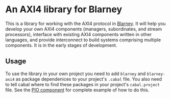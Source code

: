# An AXI4 library for Blarney

This is a library for working with the AXI4 protocol in
[Blarney](https://github.com/blarney-lang/blarney).  It will help you
develop your own AXI4 components (managers, subordinates, and stream
processors), interface with existing AXI4 components written in other
languages, and provide interconnect to build systems comprising
multiple components.  It is in the early stages of development.

## Usage

To use the library in your own project you need to add `blarney` and
`blarney-axi4` as package dependenices to your project's `.cabal`
file.  You also need to tell cabal where to find these packages in
your project's `cabal.project` file. See the [PIO
component](https://github.com/blarney-lang/pio) for complete example
of how to do this.
